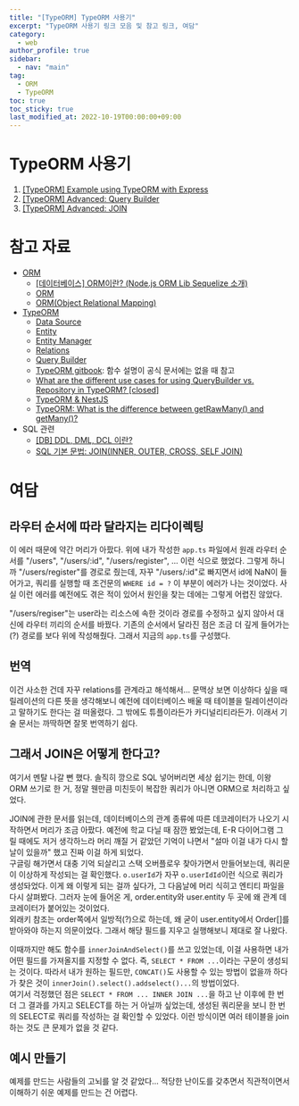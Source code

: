 ```yaml
---
title: "[TypeORM] TypeORM 사용기"
excerpt: "TypeORM 사용기 링크 모음 및 참고 링크, 여담"
category: 
  - web
author_profile: true
sidebar:
  - nav: "main" 
tag:
  - ORM
  - TypeORM
toc: true
toc_sticky: true
last_modified_at: 2022-10-19T00:00:00+09:00
---
```


# TypeORM 사용기
1. [[TypeORM] Example using TypeORM with Express](../typeorm_example_express)
2. [[TypeORM] Advanced: Query Builder](../typeorm_query_builder)
3. [[TypeORM] Advanced: JOIN](../typeorm_join)


# 참고 자료
- [ORM](#orm)
  - [[데이터베이스] ORM이란? (Node.js ORM Lib Sequelize 소개)
](https://hanamon.kr/orm%EC%9D%B4%EB%9E%80-nodejs-lib-sequelize-%EC%86%8C%EA%B0%9C/)
  - [ORM](http://www.incodom.kr/ORM)
  - [ORM(Object Relational Mapping)](https://changrea.io/jpa/orm/)
- [TypeORM](#type-script-typeorm)
  - [Data Source](https://typeorm.io/data-source)
  - [Entity](https://typeorm.io/entities)
  - [Entity Manager](https://typeorm.io/working-with-entity-manager)
  - [Relations](https://typeorm.io/relations)
  - [Query Builder](https://typeorm.io/select-query-builder)
  - [TypeORM gitbook](https://orkhan.gitbook.io/typeorm/): 함수 설명이 공식 문서에는 없을 때 참고
  - [What are the different use cases for using QueryBuilder vs. Repository in TypeORM? [closed]](https://stackoverflow.com/questions/58722202/what-are-the-different-use-cases-for-using-querybuilder-vs-repository-in-typeor)
  - [TypeORM & NestJS](https://itchallenger.tistory.com/m/category/TypeORM%20%26%20NestJS)
  - [TypeORM: What is the difference between getRawMany() and getMany()?](https://stackoverflow.com/questions/70179506/typeorm-what-is-the-difference-between-getrawmany-and-getmany)
- SQL 관련
  - [[DB] DDL, DML, DCL 이란?](https://brownbears.tistory.com/m/180)
  - [SQL 기본 문법: JOIN(INNER, OUTER, CROSS, SELF JOIN)](https://hongong.hanbit.co.kr/sql-%EA%B8%B0%EB%B3%B8-%EB%AC%B8%EB%B2%95-joininner-outer-cross-self-join/)

# 여담
## 라우터 순서에 따라 달라지는 리다이렉팅
이 에러 때문에 약간 머리가 아팠다. 위에 내가 작성한 `app.ts` 파일에서 원래 라우터 순서를 "/users", "/users/:id", "/users/register", ... 이런 식으로 했었다. 그렇게 하니까 "/users/register"를 경로로 줬는데, 자꾸 "/users/:id"로 빠지면서 id에 NaN이 들어가고, 쿼리를 실행할 때 조건문의 `WHERE id = ?` 이 부분이 에러가 나는 것이었다. 사실 이런 에러를 예전에도 겪은 적이 있어서 원인을 찾는 데에는 그렇게 어렵진 않았다.  

"/users/regiser"는 user라는 리소스에 속한 것이라 경로를 수정하고 싶지 않아서 대신에 라우터 끼리의 순서를 바꿨다. 기존의 순서에서 달라진 점은 조금 더 깊게 들어가는(?) 경로를 보다 위에 작성해줬다. 그래서 지금의 `app.ts`를 구성했다.

## 번역
이건 사소한 건데 자꾸 relations를 관계라고 해석해서... 문맥상 보면 이상하다 싶을 때 릴레이션의 다른 뜻을 생각해보니 예전에 데이터베이스 배울 때 테이블을 릴레이션이라고 말하기도 한다는 걸 떠올렸다. 그 밖에도 튜플이라든가 카디널리티라든가. 이래서 기술 문서는 까딱하면 잘못 번역하기 쉽다.

## 그래서 JOIN은 어떻게 한다고?
여기서 멘탈 나갈 뻔 했다. 솔직히 깡으로 SQL 넣어버리면 세상 쉽기는 한데, 이왕 ORM 쓰기로 한 거, 정말 웬만큼 미친듯이 복잡한 쿼리가 아니면 ORM으로 처리하고 싶었다.

JOIN에 관한 문서를 읽는데, 데이터베이스의 관계 종류에 따른 데코레이터가 나오기 시작하면서 머리가 조금 아팠다. 예전에 학교 다닐 때 잠깐 봤었는데, E-R 다이어그램 그릴 때에도 저거 생각하느라 머리 깨질 거 같았던 기억이 나면서 "설마 이걸 내가 다시 할 날이 있을까" 했고 진짜 이걸 하게 되었다.  
구글링 해가면서 대충 기억 되살리고 스택 오버플로우 찾아가면서 만들어보는데, 쿼리문이 이상하게 작성되는 걸 확인했다. `o.userId`가 자꾸 `o.userIdId`이런 식으로 쿼리가 생성돠었다. 이게 왜 이렇게 되는 걸까 싶다가, 그 다음날에 머리 식히고 엔티티 파일을 다시 살펴봤다. 그러자 눈에 들어온 게, order.entity와 user.entity 두 곳에 왜 관계 데코레이터가 붙어있는 것이었다.  
외래키 참조는 order쪽에서 일방적(?)으로 하는데, 왜 굳이 user.entity에서 Order[]를 받아와야 하는지 의문이었다. 그래서 해당 필드를 지우고 실행해보니 제대로 잘 나왔다.  

이때까지만 해도 함수를 `innerJoinAndSelect()`를 쓰고 있었는데, 이걸 사용하면 내가 어떤 필드를 가져올지를 지정할 수 없다. 즉, `SELECT * FROM ...`이라는 구문이 생성되는 것이다. 따라서 내가 원하는 필드만, `CONCAT()`도 사용할 수 있는 방법이 없을까 하다가 찾은 것이 `innerJoin().select().addselect()...`의 방법이었다.  
여기서 걱정했던 점은 `SELECT * FROM ... INNER JOIN ...`을 하고 난 이후에 한 번 더 그 결과를 가지고 SELECT를 하는 거 아닐까 싶었는데, 생성된 쿼리문을 보니 한 번의 SELECT로 쿼리를 작성하는 걸 확인할 수 있었다. 이런 방식이면 여러 테이블을 join하는 것도 큰 문제가 없을 것 같다.

## 예시 만들기
예제를 만드는 사람들의 고뇌를 알 것 같았다... 적당한 난이도를 갖추면서 직관적이면서 이해하기 쉬운 예제를 만드는 건 어렵다.
